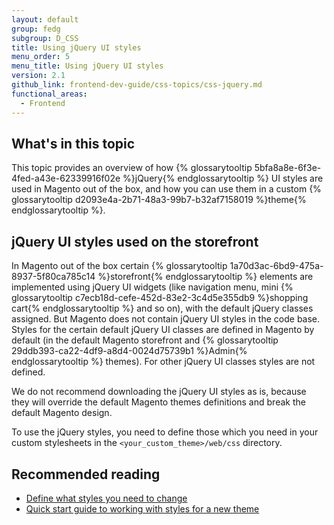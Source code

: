 ```yaml
---
layout: default
group: fedg
subgroup: D_CSS
title: Using jQuery UI styles
menu_order: 5
menu_title: Using jQuery UI styles
version: 2.1
github_link: frontend-dev-guide/css-topics/css-jquery.md
functional_areas:
  - Frontend
---
```


<h2>What's in this topic</h2>

This topic provides an overview of how {% glossarytooltip 5bfa8a8e-6f3e-4fed-a43e-62339916f02e %}jQuery{% endglossarytooltip %} UI styles are used in Magento out of the box, and how you can use them in a custom {% glossarytooltip d2093e4a-2b71-48a3-99b7-b32af7158019 %}theme{% endglossarytooltip %}.

## jQuery UI styles used on the storefront

In Magento out of the box certain {% glossarytooltip 1a70d3ac-6bd9-475a-8937-5f80ca785c14 %}storefront{% endglossarytooltip %} elements are implemented using jQuery UI widgets (like navigation menu, mini {% glossarytooltip c7ecb18d-cefe-452d-83e2-3c4d5e355db9 %}shopping cart{% endglossarytooltip %} and so on), with the default jQuery classes assigned. But Magento does not contain jQuery UI styles in the code base. Styles for the certain default jQuery UI classes are defined in Magento by default (in the default Magento storefront and {% glossarytooltip 29ddb393-ca22-4df9-a8d4-0024d75739b1 %}Admin{% endglossarytooltip %} themes). For other jQuery UI classes styles are not defined. 

We do not recommend downloading the jQuery UI styles as is, because they will override the default Magento themes definitions and break the default Magento design. 

To use the jQuery styles, you need to define those which you need in your custom stylesheets in the `<your_custom_theme>/web/css` directory. 

## Recommended reading

- [Define what styles you need to change]({{page.baseurl}}/frontend-dev-guide/themes/debug-theme.html#debug-theme-style)
- [Quick start guide to working with styles for a new theme]({{page.baseurl}}/frontend-dev-guide/css-guide/css_quick_guide_overview.html)

